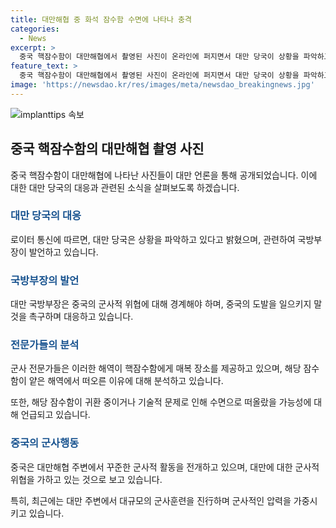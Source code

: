 ```yaml
---
title: 대만해협 중 화석 잠수함 수면에 나타나 충격
categories:
  - News
excerpt: >
  중국 핵잠수함이 대만해협에서 촬영된 사진이 온라인에 퍼지면서 대만 당국이 상황을 파악하고 중국에 말썽을 일으키지 말 것을 촉구했다. 사진은 지름 200m의 해안에서 촬영된 것으로, 대만 어선이 중국 핵잠수함을 포착했다. 대만 국방부장은 중국의 군사적 위협에 대비해야 하며, 중국에 말썽을 일으키지 말 것을 강조했다. 전문가들은 얕은 대만해협이 잠수함에 매복 장소를 제공해 핫스팟이 되고 있다고 전했다. 해당 잠수함은 칭다오 기지로 귀환 중 오작동으로 수면으로 떠오른 것으로 추정되며, 대만 최근 군사적 위협에 대비해 훈련을 강화하고 있다.
feature_text: >
  중국 핵잠수함이 대만해협에서 촬영된 사진이 온라인에 퍼지면서 대만 당국이 상황을 파악하고 중국에 말썽을 일으키지 말 것을 촉구했다. 사진은 지름 200m의 해안에서 촬영된 것으로, 대만 어선이 중국 핵잠수함을 포착했다. 대만 국방부장은 중국의 군사적 위협에 대비해야 하며, 중국에 말썽을 일으키지 말 것을 강조했다. 전문가들은 얕은 대만해협이 잠수함에 매복 장소를 제공해 핫스팟이 되고 있다고 전했다. 해당 잠수함은 칭다오 기지로 귀환 중 오작동으로 수면으로 떠오른 것으로 추정되며, 대만 최근 군사적 위협에 대비해 훈련을 강화하고 있다.
image: 'https://newsdao.kr/res/images/meta/newsdao_breakingnews.jpg'
---
```


<p><img src="https://newsdao.kr/res/images/meta/newsdao_breakingnews.jpg" alt="implanttips 속보" /></p>

<h2 data-ke-size="size26">중국 핵잠수함의 대만해협 촬영 사진</h2>

<p data-ke-size="size16">중국 핵잠수함이 대만해협에 나타난 사진들이 대만 언론을 통해 공개되었습니다. 이에 대한 대만 당국의 대응과 관련된 소식을 살펴보도록 하겠습니다.</p>

<h3><b><span style="color: #1a5490;">대만 당국의 대응</span></b></h3>

<p data-ke-size="size16">로이터 통신에 따르면, 대만 당국은 상황을 파악하고 있다고 밝혔으며, 관련하여 국방부장이 발언하고 있습니다.</p>

<h3><b><span style="color: #1a5490;">국방부장의 발언</span></b></h3>

<p data-ke-size="size16">대만 국방부장은 중국의 군사적 위협에 대해 경계해야 하며, 중국의 도발을 일으키지 말 것을 촉구하며 대응하고 있습니다.</p>

<h3><b><span style="color: #1a5490;">전문가들의 분석</span></b></h3>

<p data-ke-size="size16">군사 전문가들은 이러한 해역이 핵잠수함에게 매복 장소를 제공하고 있으며, 해당 잠수함이 얕은 해역에서 떠오른 이유에 대해 분석하고 있습니다.</p>

<p data-ke-size="size16">또한, 해당 잠수함이 귀환 중이거나 기술적 문제로 인해 수면으로 떠올랐을 가능성에 대해 언급되고 있습니다.</p>

<h3><b><span style="color: #1a5490;">중국의 군사행동</span></b></h3>

<p data-ke-size="size16">중국은 대만해협 주변에서 꾸준한 군사적 활동을 전개하고 있으며, 대만에 대한 군사적 위협을 가하고 있는 것으로 보고 있습니다.</p>

<p data-ke-size="size16">특히, 최근에는 대만 주변에서 대규모의 군사훈련을 진行하며 군사적인 압력을 가중시키고 있습니다.</p>

